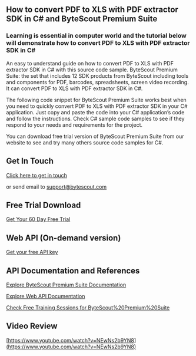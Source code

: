 ## How to convert PDF to XLS with PDF extractor SDK in C# and ByteScout Premium Suite

### Learning is essential in computer world and the tutorial below will demonstrate how to convert PDF to XLS with PDF extractor SDK in C#

An easy to understand guide on how to convert PDF to XLS with PDF extractor SDK in C# with this source code sample. ByteScout Premium Suite: the set that includes 12 SDK products from ByteScout including tools and components for PDF, barcodes, spreadsheets, screen video recording. It can convert PDF to XLS with PDF extractor SDK in C#.

The following code snippet for ByteScout Premium Suite works best when you need to quickly convert PDF to XLS with PDF extractor SDK in your C# application. Just copy and paste the code into your C# application’s code and follow the instructions. Check C# sample code samples to see if they respond to your needs and requirements for the project.

You can download free trial version of ByteScout Premium Suite from our website to see and try many others source code samples for C#.

## Get In Touch

[Click here to get in touch](https://bytescout.zendesk.com/hc/en-us/requests/new?subject=ByteScout%20Premium%20Suite%20Question)

or send email to [support@bytescout.com](mailto:support@bytescout.com?subject=ByteScout%20Premium%20Suite%20Question) 

## Free Trial Download

[Get Your 60 Day Free Trial](https://bytescout.com/download/web-installer?utm_source=github-readme)

## Web API (On-demand version)

[Get your free API key](https://pdf.co/documentation/api?utm_source=github-readme)

## API Documentation and References

[Explore ByteScout Premium Suite Documentation](https://bytescout.com/documentation/index.html?utm_source=github-readme)

[Explore Web API Documentation](https://pdf.co/documentation/api?utm_source=github-readme)

[Check Free Training Sessions for ByteScout%20Premium%20Suite](https://academy.bytescout.com/)

## Video Review

[https://www.youtube.com/watch?v=NEwNs2b9YN8](https://www.youtube.com/watch?v=NEwNs2b9YN8)